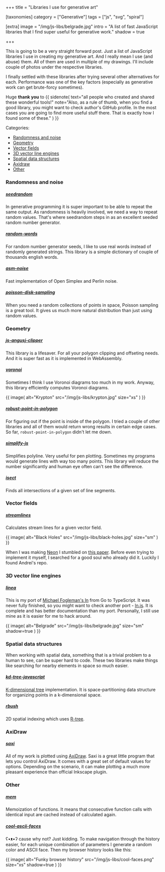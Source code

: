 +++
title = "Libraries I use for generative art"

[taxonomies]
category = ["Generative"]
tags = ["js", "svg", "spiral"]

[extra]
image = "/img/js-libs/belgrade.jpg"
intro = "A list of fast JavaScript libraries that I find super useful for generative work."
shadow = true

+++

This is going to be a very straight forward post. Just a list of JavaScript libraries I use in creating my generative art. And I really mean I use (and abuse) them. All of them are used in multiple of my drawings. I'll include couple of photos under the respective libraries.

I finally settled with these libraries after trying several other alternatives for each. Performance was one of the key factors (especially as generative work can get brute-forcy sometimes).

Huge **thank you** to {{ sidenote(
  text="all people who created and shared these wonderful tools!"
  note="Also, as a rule of thumb, when you find a good library, you might want to check author's GitHub profile. In the most cases you are going to find more useful stuff there. That is exactly how I found some of these."
) }}


Categories:

* [Randomness and noise](#randomness-and-noise)
* [Geometry](#geometry)
* [Vector fields](#vector-fields)
* [3D vector line engines](#3d-vector-line-engines)
* [Spatial data structures](#spatial-data-structures)
* [Axidraw](#axidraw)
* [Other](#other)

<!-- more -->

### Randomness and noise

##### [seedrandom](https://github.com/davidbau/seedrandom)

In generative programming it is super important to be able to repeat the same output. As randomness is heavily involved, we need a way to repeat random values. That's where seedrandom steps in as an excellent seeded random number generator.

##### [random-words](https://github.com/apostrophecms/random-words)

For random number generator seeds, I like to use real words instead of randomly generated strings. This library is a simple dictionary of couple of thousands english words.

##### [asm-noise](https://github.com/WesleyClements/asm-noise)

Fast implementation of Open Simplex and Perlin noise.

##### [poisson-disk-sampling](https://github.com/kchapelier/poisson-disk-sampling)

When you need a random collections of points in space, Poisson sampling is a great tool. It gives us much more natural distribution than just using random values.


### Geometry

##### [js-angusj-clipper](https://github.com/xaviergonz/js-angusj-clipper)

This library is a lifesaver. For all your polygon clipping and offseting needs. And it is super fast as it is implemented in WebAssembly.

##### [voronoi](https://github.com/gorhill/Javascript-Voronoi)

Sometimes I think I use Voronoi diagrams too much in my work. Anyway, this library efficiently computes Voronoi diagrams.

{{ image(
  alt="Krypton"
  src="/img/js-libs/krypton.jpg"
  size="xs"
) }}

##### [robust-point-in-polygon](https://github.com/mikolalysenko/robust-point-in-polygon)

For figuring out if the point is inside of the polygon. I tried a couple of other libraries and all of them would return wrong results in certain edge cases. So far, `robust-point-in-polygon` didn't let me down.

##### [simplify-js](https://github.com/mourner/simplify-js)

Simplifies polyline. Very useful for pen plotting. Sometimes my programs would generate lines with way too many points. This library will reduce the number significantly and human eye often can't see the difference.

##### [isect](https://github.com/anvaka/isect)

Finds all intersections of a given set of line segments.

### Vector fields

##### [streamlines](https://github.com/anvaka/streamlines)

Calculates stream lines for a given vector field.

{{ image(
  alt="Black Holes"
  src="/img/js-libs/black-holes.jpg"
  size="sm"
) }}

When I was making [Neon](/blog/neon-generative-art-piece-made-using-2d-vector-field/) I stumbled on [this paper](https://web.cs.ucdavis.edu/~ma/SIGGRAPH02/course23/notes/papers/Jobard.pdf). Before even trying to implement it myself, I searched for a good soul who already did it. Luckily I found Andrei's repo.

### 3D vector line engines

##### [linea](https://github.com/Stanko/linea)

This is my port of [Michael Fogleman's ln](https://github.com/fogleman/ln) from Go to TypeScript. It was never fully finished, so you might want to check another port - [ln.js](https://github.com/aweary/ln.js). It is complete and has better documentation than my port. Personally, I still use mine as it is easier for me to hack around.

{{ image(
  alt="Belgrade"
  src="/img/js-libs/belgrade.jpg"
  size="sm"
  shadow=true
) }}

### Spatial data structures

When working with spatial data, something that is a trivial problem to a human to see, can be super hard to code. These two libraries make things like searching for nearby elements in space so much easier.

##### [kd-tree-javascript](https://github.com/ubilabs/kd-tree-javascript)

[K-dimensional tree](https://en.wikipedia.org/wiki/K-d_tree) implementation. It is space-partitioning data structure for organizing points in a k-dimensional space.

##### [rbush](https://github.com/mourner/rbush)

2D spatial indexing which uses [R-tree](https://en.wikipedia.org/wiki/R-tree).

### AxiDraw

##### [saxi](https://github.com/nornagon/saxi)

All of my work is plotted using [AxiDraw](https://www.axidraw.com/). Saxi is a great little program that lets you control AxiDraw. It comes with a great set of default values for options. Depending on the scenario, it can make plotting a much more pleasant experience than official Inkscape plugin.


### Other

##### [mem](https://github.com/sindresorhus/mem)

Memoization of functions. It means that consecutive function calls with identical input are cached instead of calculated again.

##### [cool-ascii-faces](https://github.com/maxogden/cool-ascii-faces)

<span aria-hidden="true">ʕ•ᴥ•ʔ</span> cause why not? Just kidding. To make navigation through the history easier, for each unique combination of parameters I generate a random color and ASCII face. Then my browser history looks like this:

{{ image(
  alt="Funky browser history"
  src="/img/js-libs/cool-faces.png"
  size="xs"
  shadow=true
) }}





